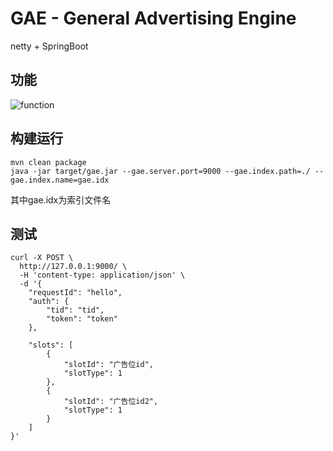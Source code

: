 # GAE - General Advertising Engine
netty + SpringBoot

## 功能
![function](http://ovbyjzegm.bkt.clouddn.com/GAE.png)

## 构建运行
```
mvn clean package
java -jar target/gae.jar --gae.server.port=9000 --gae.index.path=./ --gae.index.name=gae.idx
```
其中gae.idx为索引文件名

## 测试
```
curl -X POST \
  http://127.0.0.1:9000/ \
  -H 'content-type: application/json' \
  -d '{
	"requestId": "hello",
	"auth": {
		"tid": "tid",
		"token": "token"
	},
	
	"slots": [
		{
			"slotId": "广告位id",
			"slotType": 1
		},
		{
			"slotId": "广告位id2",
			"slotType": 1
		}
	]
}'
```